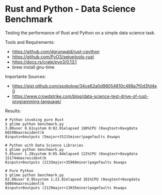 Rust and Python - Data Science Benchmark
===
Testing the performance of Rust and Python on a simple data science task.

Tools and Requirements:
* https://github.com/dgrunwald/rust-cpython
* https://github.com/PyO3/setuptools-rust
* https://docs.rs/crate/pyo3/0.13.1
* brew install gnu-time

Importante Sources:
* https://gist.github.com/ssokolow/34ce62a0d98054810c488a7f0d3fd4e0
* https://www.crowdstrike.com/blog/data-science-test-drive-of-rust-programming-language/


Results:

```
# Python invoking pure Rust
$ gtime python benchmark.py
3.00user 0.61system 0:02.01elapsed 180%CPU (0avgtext+0avgdata 60240maxresident)k
0inputs+0outputs (5major+15215minor)pagefaults 0swaps

# Python with Data Science Libraries
$ gtime python benchmark.py
5.85user 1.28system 0:05.84elapsed 122%CPU (0avgtext+0avgdata 151744maxresident)k
0inputs+0outputs (2133major+35969minor)pagefaults 0swaps

# Pure Python
$ gtime python benchmark.py
83.88user 0.95system 1:23.82elapsed 101%CPU (0avgtext+0avgdata 60004maxresident)k
0inputs+0outputs (2129major+13035minor)pagefaults 0swaps
```